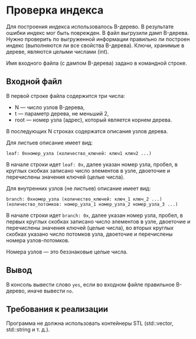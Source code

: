 # Проверка индекса

Для построения индекса использовалось B-дерево. В результате ошибки индекс мог быть поврежден.  В файл выгрузили дамп B-дерева. 
Нужно проверить по выгруженной информации правильно ли построен индекс (выполняются ли все свойства B-дерева). Ключи, хранимые в дереве, являются целыми числами (int).

Имя входного файла (с дампом B-дерева) задано в командной строке.

## Входной файл
В первой строке файла содержится три числа: 

* N — число узлов B-дерева,
* t — параметр дерева, не меньший 2,
* root — номер узла (адрес), который является корнем дерева.

В последующих N строках содержатся описания узлов дерева.

Для листьев описание имеет вид:
```
leaf: 0xномер_узла (количество_ключей: ключ1 ключ2 ...)
```
В начале строки идет `leaf: 0x`, далее указан номер узла, пробел, в круглых скобках записано число элементов в узле, двоеточие и перечислены значения ключей (целые числа).

Для внутренних узлов (не листьев) описание имеет вид:
```
branch: 0xномер_узла (количество_ключей: ключ_1 ключ_2 ...) (количество_потомков: номер_узла_1 номер_узла_2 номер_узла_3 ...)
```
В начале строки идет `branch: 0x`, далее указан номер узла, пробел, в первых круглых скобках записано число элементов в узле, двоеточие и перечислены значения ключей (целые числа), во вторых круглых скобках указано число потомков узла, двоеточие и перечислены номера узлов-потомков.

Номера узлов — это беззнаковые целые числа.

## Вывод
В консоль вывести слово `yes`, если во входном файле правильное B-дерево, иначе вывести `no`.

## Требования к реализации
Программа не должна использовать контейнеры STL (std::vector, std::string и т. д.). 

